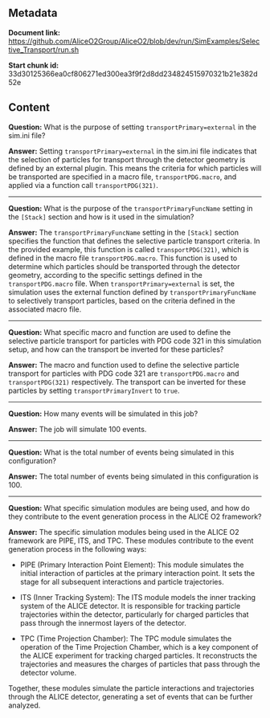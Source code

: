 ## Metadata

**Document link:** https://github.com/AliceO2Group/AliceO2/blob/dev/run/SimExamples/Selective_Transport/run.sh

**Start chunk id:** 33d30125366ea0cf806271ed300ea3f9f2d8dd234824515970321b21e382d52e

## Content

**Question:** What is the purpose of setting `transportPrimary=external` in the sim.ini file?

**Answer:** Setting `transportPrimary=external` in the sim.ini file indicates that the selection of particles for transport through the detector geometry is defined by an external plugin. This means the criteria for which particles will be transported are specified in a macro file, `transportPDG.macro`, and applied via a function call `transportPDG(321)`.

---

**Question:** What is the purpose of the `transportPrimaryFuncName` setting in the `[Stack]` section and how is it used in the simulation?

**Answer:** The `transportPrimaryFuncName` setting in the `[Stack]` section specifies the function that defines the selective particle transport criteria. In the provided example, this function is called `transportPDG(321)`, which is defined in the macro file `transportPDG.macro`. This function is used to determine which particles should be transported through the detector geometry, according to the specific settings defined in the `transportPDG.macro` file. When `transportPrimary=external` is set, the simulation uses the external function defined by `transportPrimaryFuncName` to selectively transport particles, based on the criteria defined in the associated macro file.

---

**Question:** What specific macro and function are used to define the selective particle transport for particles with PDG code 321 in this simulation setup, and how can the transport be inverted for these particles?

**Answer:** The macro and function used to define the selective particle transport for particles with PDG code 321 are `transportPDG.macro` and `transportPDG(321)` respectively. The transport can be inverted for these particles by setting `transportPrimaryInvert` to `true`.

---

**Question:** How many events will be simulated in this job?

**Answer:** The job will simulate 100 events.

---

**Question:** What is the total number of events being simulated in this configuration?

**Answer:** The total number of events being simulated in this configuration is 100.

---

**Question:** What specific simulation modules are being used, and how do they contribute to the event generation process in the ALICE O2 framework?

**Answer:** The specific simulation modules being used in the ALICE O2 framework are PIPE, ITS, and TPC. These modules contribute to the event generation process in the following ways:

- PIPE (Primary Interaction Point Element): This module simulates the initial interaction of particles at the primary interaction point. It sets the stage for all subsequent interactions and particle trajectories.

- ITS (Inner Tracking System): The ITS module models the inner tracking system of the ALICE detector. It is responsible for tracking particle trajectories within the detector, particularly for charged particles that pass through the innermost layers of the detector.

- TPC (Time Projection Chamber): The TPC module simulates the operation of the Time Projection Chamber, which is a key component of the ALICE experiment for tracking charged particles. It reconstructs the trajectories and measures the charges of particles that pass through the detector volume.

Together, these modules simulate the particle interactions and trajectories through the ALICE detector, generating a set of events that can be further analyzed.